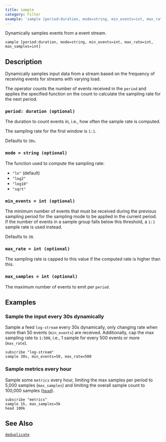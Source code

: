 ```yaml
---
title: sample
category: Filter
example: 'sample [period:duration, mode=string, min_events=int, max_rate=int, max_samples=int]'
---
```



Dynamically samples events from a event stream.

```tql
sample [period:duration, mode=string, min_events=int, max_rate=int, max_samples=int]
```

## Description

Dynamically samples input data from a stream based on the frequency of
receiving events for streams with varying load.

The operator counts the number of events received in the `period` and applies
the specified function on the count to calculate the sampling rate for the next
period.

### `period: duration (optional)`

The duration to count events in, i.e., how often the sample rate is computed.

The sampling rate for the first window is `1:1`.

Defaults to `30s`.

### `mode = string (optional)`

The function used to compute the sampling rate:

- `"ln"` (default)
- `"log2"`
- `"log10"`
- `"sqrt"`

### `min_events = int (optional)`

The minimum number of events that must be received during the previous sampling
period for the sampling mode to be applied in the current period. If the number
of events in a sample group falls below this threshold, a `1:1` sample rate is
used instead.

Defaults to `30`.

### `max_rate = int (optional)`

The sampling rate is capped to this value if the computed rate is higher than this.

### `max_samples = int (optional)`

The maximum number of events to emit per `period`.

## Examples

### Sample the input every 30s dynamically

Sample a feed `log-stream` every 30s dynamically, only changing rate when more
than 50 events (`min_events`) are received. Additionally, cap the max sampling
rate to `1:500`, i.e., 1 sample for every 500 events or more (`max_rate`).

```tql
subscribe "log-stream"
sample 30s, min_events=50, max_rate=500
```

### Sample metrics every hour

Sample some `metrics` every hour, limiting the max samples per period to 5,000
samples (`max_samples`) and limiting the overall sample count to 100,000 samples
([`head`](head)).

```tql
subscribe "metrics"
sample 1h, max_samples=5k
head 100k
```

## See Also

[`deduplicate`](/reference/operators/deduplicate)
